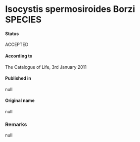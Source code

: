 Isocystis spermosiroides Borzi SPECIES
=======

#### Status
ACCEPTED

#### According to
The Catalogue of Life, 3rd January 2011

#### Published in
null

#### Original name
null

### Remarks
null